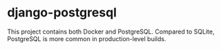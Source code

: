 # django-postgresql

This project contains both Docker and PostgreSQL.  Compared to SQLite, PostgreSQL is more common in production-level builds.
